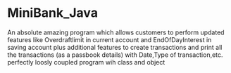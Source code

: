 # MiniBank_Java
An absolute amazing program which allows customers to perform updated features like Overdraftlimit in current account and EndOfDayInterest in saving account plus additional features to create transactions and print all the transactions (as a passbook details) with Date,Type of transaction,etc.  perfectly loosly coupled program wih class and object 
